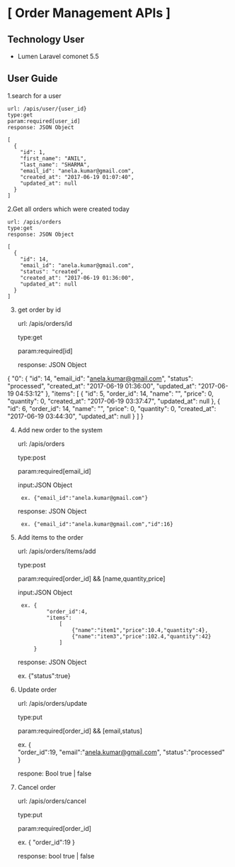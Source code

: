 # [ Order Management APIs ]
## Technology User
* Lumen Laravel comonet 5.5
## User Guide


1.search for a user
	
	url: /apis/user/{user_id}
	type:get
	param:required[user_id]
	response: JSON Object

	[
	  {
	    "id": 1,
	    "first_name": "ANIL",
	    "last_name": "SHARMA",
	    "email_id": "anela.kumar@gmail.com",
	    "created_at": "2017-06-19 01:07:40",
	    "updated_at": null
	  }
	]

2.Get all orders which were created today
	
	url: /apis/orders
	type:get
	response: JSON Object

	[
	  {
	    "id": 14,
	    "email_id": "anela.kumar@gmail.com",
	    "status": "created",
	    "created_at": "2017-06-19 01:36:00",
	    "updated_at": null
	  }
	]


3. get order by id


	url: /apis/orders/id
  
	type:get
  
	param:required[id]
  
	response: JSON Object
  
	
  {
	  "0": {
	    "id": 14,
	    "email_id": "anela.kumar@gmail.com",
	    "status": "processed",
	    "created_at": "2017-06-19 01:36:00",
	    "updated_at": "2017-06-19 04:53:12"
	  },
	  "items": [
                {
                  "id": 5,
                  "order_id": 14,
                  "name": "",
                  "price": 0,
                  "quantity": 0,
                  "created_at": "2017-06-19 03:37:47",
                  "updated_at": null
                },
                {
                  "id": 6,
                  "order_id": 14,
                  "name": "",
                  "price": 0,
                  "quantity": 0,
                  "created_at": "2017-06-19 03:44:30",
                  "updated_at": null
                }
              ]
	    }



4. Add new order to the system


	url: /apis/orders
  
	type:post
  
	param:required[email_id]
  
	input:JSON Object
  
		ex. {"email_id":"anela.kumar@gmail.com"}
    
	response: JSON Object
  
		ex. {"email_id":"anela.kumar@gmail.com","id":16}

5. Add items to the order


	url: /apis/orders/items/add
  
	type:post
  
	param:required[order_id] && [name,quantity,price]
  
	input:JSON Object
  
		ex. {	
				"order_id":4,
				"items":
					[
						{"name":"item1","price":10.4,"quantity":4},
						{"name":"item3","price":102.4,"quantity":42}
					]
			}
	response: JSON Object
  
	ex. {"status":true}


6. Update order

	url: /apis/orders/update
  
	type:put
  
	param:required[order_id] && [email,status]
  
	ex. {	
			"order_id":19,
			"email":"anela.kumar@gmail.com",
			"status":"processed"		
		}
    
	respone: Bool true | false

7. Cancel order

	url: /apis/orders/cancel
  
	type:put
  
	param:required[order_id]
  
	ex. {
			"order_id":19
		}
    
	response: bool true | false
